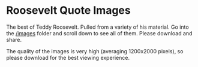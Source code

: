 # Roosevelt Quote Images
The best of Teddy Roosevelt. Pulled from a variety of his material. Go into the [/images](/images) folder and scroll down to see all of them. Please download and share.

The quality of the images is very high (averaging 1200x2000 pixels), so please download for the best viewing experience.
